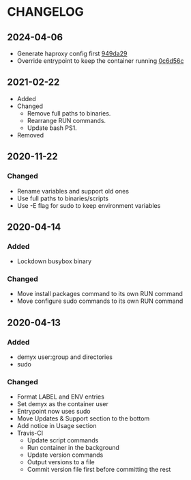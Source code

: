 # CHANGELOG

## 2024-04-06
- Generate haproxy config first [949da29](https://github.com/demyxsh/docker-socket-proxy/commit/949da298c9144cc339bce91a1685b63042729e57)
- Override entrypoint to keep the container running [0c6d56c](https://github.com/demyxsh/docker-socket-proxy/commit/0c6d56cea39af96abfbde0b22388f78103a8149e)

## 2021-02-22
- Added
- Changed
    - Remove full paths to binaries.
    - Rearrange RUN commands.
    - Update bash PS1.
- Removed

## 2020-11-22
### Changed
- Rename variables and support old ones
- Use full paths to binaries/scripts
- Use -E flag for sudo to keep environment variables

## 2020-04-14
### Added
- Lockdown busybox binary
### Changed
- Move install packages command to its own RUN command
- Move configure sudo commands to its own RUN command

## 2020-04-13
### Added
- demyx user:group and directories
- sudo
### Changed
- Format LABEL and ENV entries
- Set demyx as the container user
- Entrypoint now uses sudo
- Move Updates & Support section to the bottom
- Add notice in Usage section
- Travis-CI
    - Update script commands
    - Run container in the background
    - Update version commands
    - Output versions to a file
    - Commit version file first before committing the rest
